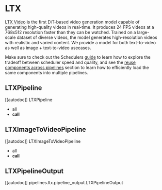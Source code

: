 <!-- Copyright 2024 The HuggingFace Team. All rights reserved.
#
# Licensed under the Apache License, Version 2.0 (the "License");
# you may not use this file except in compliance with the License.
# You may obtain a copy of the License at
#
#     http://www.apache.org/licenses/LICENSE-2.0
#
# Unless required by applicable law or agreed to in writing, software
# distributed under the License is distributed on an "AS IS" BASIS,
# WITHOUT WARRANTIES OR CONDITIONS OF ANY KIND, either express or implied.
# See the License for the specific language governing permissions and
# limitations under the License. -->

# LTX

[LTX Video](https://huggingface.co/Lightricks/LTX-Video) is the first DiT-based video generation model capable of generating high-quality videos in real-time. It produces 24 FPS videos at a 768x512 resolution faster than they can be watched. Trained on a large-scale dataset of diverse videos, the model generates high-resolution videos with realistic and varied content. We provide a model for both text-to-video as well as image + text-to-video usecases.

<Tip>

Make sure to check out the Schedulers [guide](../../using-diffusers/schedulers.md) to learn how to explore the tradeoff between scheduler speed and quality, and see the [reuse components across pipelines](../../using-diffusers/loading.md#reuse-a-pipeline) section to learn how to efficiently load the same components into multiple pipelines.

</Tip>

## LTXPipeline

[[autodoc]] LTXPipeline
  - all
  - __call__

## LTXImageToVideoPipeline

[[autodoc]] LTXImageToVideoPipeline
  - all
  - __call__

## LTXPipelineOutput

[[autodoc]] pipelines.ltx.pipeline_output.LTXPipelineOutput
